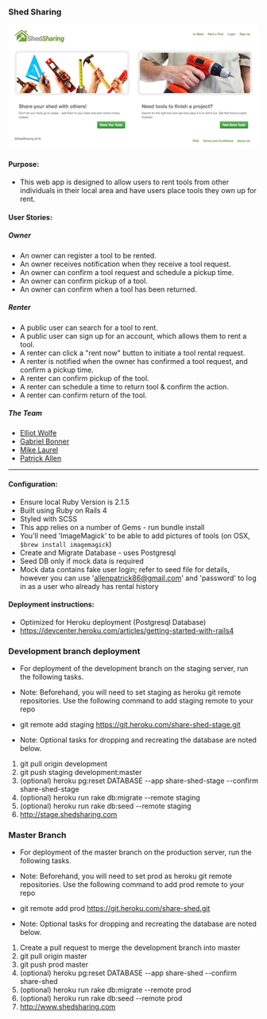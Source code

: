### Shed Sharing

![Website screenshot](shedsharing-screenshot.png)

#### Purpose:
 * This web app is designed to allow users to rent tools from other individuals in their local area and have users place tools they own up for rent.

#### User Stories:
##### Owner
* An owner can register a tool to be rented.
* An owner receives notification when they receive a tool request.
* An owner can confirm a tool request and schedule a pickup time.
* An owner can confirm pickup of a tool.
* An owner can confirm when a tool has been returned.


##### Renter
* A public user can search for a tool to rent.
* A public user can sign up for an account, which allows them to rent a tool.
* A renter can click a "rent now" button to initiate a tool rental request.
* A renter is notified when the owner has confirmed a tool request, and confirm a pickup time.
* A renter can confirm pickup of the tool.
* A renter can schedule a time to return tool & confirm the action.
* A renter can confirm return of the tool.

##### The Team
* [Elliot Wolfe](https://github.com/Wolfy858)
* [Gabriel Bonner](https://github.com/gabrielbonner)
* [Mike Laurel](https://github.com/mlaurel)
* [Patrick Allen](https://github.com/Tokap)

-----------------------------------------------------------------------------------

#### Configuration:
 * Ensure local Ruby Version is 2.1.5
 * Built using Ruby on Rails 4
 * Styled with SCSS
 * This app relies on a number of Gems - run bundle install
 * You'll need 'ImageMagick' to be able to add pictures of tools (on OSX, `$brew install imagemagick`)
 * Create and Migrate Database - uses Postgresql
 * Seed DB only if mock data is required
 * Mock data contains fake user login; refer to seed file for details, however you can use 'allenpatrick86@gmail.com' and 'password' to log in as a user who already has rental history

#### Deployment instructions:
 * Optimized for Heroku deployment (Postgresql Database)
 * https://devcenter.heroku.com/articles/getting-started-with-rails4

### Development branch deployment
 * For deployment of the development branch on the staging server, run the following tasks.
 * Note: Beforehand, you will need to set staging as heroku git remote repositories.  Use the following command to add staging remote to your repo
 * git remote add staging https://git.heroku.com/share-shed-stage.git

 * Note: Optional tasks for dropping and recreating the database are noted below.
 1. git pull origin development
 2. git push staging development:master
 3. (optional) heroku pg:reset DATABASE --app share-shed-stage --confirm share-shed-stage
 4. (optional) heroku run rake db:migrate --remote staging
 5. (optional) heroku run rake db:seed --remote staging
 6. http://stage.shedsharing.com

### Master Branch
 * For deployment of the master branch on the production server, run the following tasks.
 * Note: Beforehand, you will need to set prod as heroku git remote repositories.  Use the following command to add prod remote to your repo
 * git remote add prod https://git.heroku.com/share-shed.git

 * Note: Optional tasks for dropping and recreating the database are noted below.
 1. Create a pull request to merge the development branch into master
 2. git pull origin master
 3. git push prod master
 4. (optional) heroku pg:reset DATABASE --app share-shed --confirm share-shed
 5. (optional) heroku run rake db:migrate --remote prod
 6. (optional) heroku run rake db:seed --remote prod
 7. http://www.shedsharing.com
